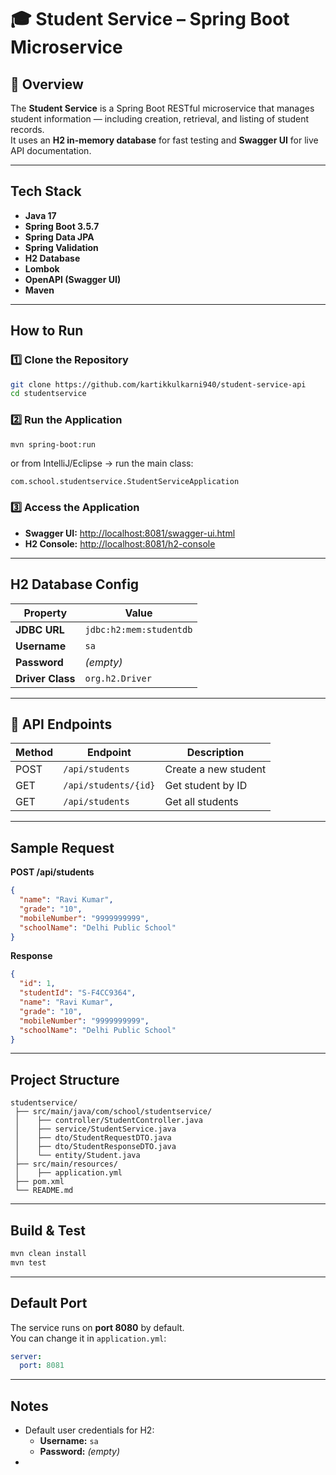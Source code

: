 # 🎓 Student Service – Spring Boot Microservice

## 🧩 Overview
The **Student Service** is a Spring Boot RESTful microservice that manages student information — including creation, retrieval, and listing of student records.  
It uses an **H2 in-memory database** for fast testing and **Swagger UI** for live API documentation.

---

##  Tech Stack
- **Java 17**
- **Spring Boot 3.5.7**
- **Spring Data JPA**
- **Spring Validation**
- **H2 Database**
- **Lombok**
- **OpenAPI (Swagger UI)**
- **Maven**

---

##  How to Run

### 1️⃣ Clone the Repository
```bash
git clone https://github.com/kartikkulkarni940/student-service-api
cd studentservice
```

### 2️⃣ Run the Application
```bash
mvn spring-boot:run
```
or from IntelliJ/Eclipse → run the main class:
```
com.school.studentservice.StudentServiceApplication
```

### 3️⃣ Access the Application
- **Swagger UI:** [http://localhost:8081/swagger-ui.html](http://localhost:8081/swagger-ui.html)
- **H2 Console:** [http://localhost:8081/h2-console](http://localhost:8081/h2-console)

---

##  H2 Database Config

| Property | Value |
|-----------|-------|
| **JDBC URL** | `jdbc:h2:mem:studentdb` |
| **Username** | `sa` |
| **Password** | *(empty)* |
| **Driver Class** | `org.h2.Driver` |

---

## 🔗 API Endpoints

| Method | Endpoint | Description |
|--------|-----------|-------------|
| POST | `/api/students` | Create a new student |
| GET | `/api/students/{id}` | Get student by ID |
| GET | `/api/students` | Get all students |

---

##  Sample Request

**POST /api/students**
```json
{
  "name": "Ravi Kumar",
  "grade": "10",
  "mobileNumber": "9999999999",
  "schoolName": "Delhi Public School"
}
```

**Response**
```json
{
  "id": 1,
  "studentId": "S-F4CC9364",
  "name": "Ravi Kumar",
  "grade": "10",
  "mobileNumber": "9999999999",
  "schoolName": "Delhi Public School"
}
```

---

##  Project Structure
```
studentservice/
 ├── src/main/java/com/school/studentservice/
 │    ├── controller/StudentController.java
 │    ├── service/StudentService.java
 │    ├── dto/StudentRequestDTO.java
 │    ├── dto/StudentResponseDTO.java
 │    └── entity/Student.java
 ├── src/main/resources/
 │    ├── application.yml
 ├── pom.xml
 └── README.md
```

---

##  Build & Test
```bash
mvn clean install
mvn test
```

---

##  Default Port
The service runs on **port 8080** by default.  
You can change it in `application.yml`:
```yaml
server:
  port: 8081
```

---

##  Notes
- Default user credentials for H2:
    - **Username:** `sa`
    - **Password:** *(empty)*
- 
